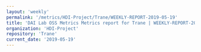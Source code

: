 ```yaml
---
layout: 'weekly'
permalink: '/metrics/HDI-Project/Trane/WEEKLY-REPORT-2019-05-19'
title: 'DAI Lab OSS Metrics Metrics report for Trane | WEEKLY-REPORT-2019-05-19'
organization: 'HDI-Project'
repository: 'Trane'
current_date: '2019-05-19'
---
```

